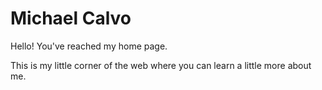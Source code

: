 # Michael Calvo

Hello! You've reached my home page.

This is my little corner of the web where you can learn a little more about me.
